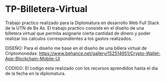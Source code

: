 # TP-Billetera-Virtual

Trabajo practico realizado para la Diplomatura en desarrollo Web Full Stack de la UTN de Bs As. 
El trabajo practico consiste en el diseño de una billetera virtual que permita asignarle cierta cantidad de dinero y poder realizar los calculos correspondientes a los gastos realizados.

DISEÑO:
Para el diseño me base en el diseño de una billera virtual de Criptomonedas:
https://www.behance.net/gallery/152514951/Crypto-Wallet-App-Blockchain-Mobile-UI

CODIGO:
El codigo esta realizado con los recursos aprendidos hasta el dia de la fecha en la diplomatura.
